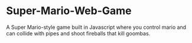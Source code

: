 # Super-Mario-Web-Game
A Super Mario-style game built in Javascript where you control mario and can collide with pipes and shoot fireballs that kill goombas.
